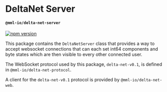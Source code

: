 # DeltaNet Server
#### `@mml-io/delta-net-server`

[![npm version](https://img.shields.io/npm/v/@mml-io/delta-net-server.svg?style=flat)](https://www.npmjs.com/package/@mml-io/delta-net-server)

This package contains the `DeltaNetServer` class that provides a way to accept websocket connections that can each set int64 components and byte states which are then visible to every other connected user.

The WebSocket protocol used by this package, `delta-net-v0.1`, is defined in `@mml-io/delta-net-protocol`.

A client for the `delta-net-v0.1` protocol is provided by `@mml-io/delta-net-web`.
